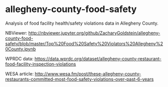 # allegheny-county-food-safety
Analysis of food facility health/safety violations data in Allegheny County.

NBViewer: http://nbviewer.jupyter.org/github/ZacharyGoldstein/allegheny-county-food-safety/blob/master/Top%20Food%20Safety%20Violators%20Allegheny%20County.ipynb

WPRDC data: https://data.wprdc.org/dataset/allegheny-county-restaurant-food-facility-inspection-violations

WESA article: http://www.wesa.fm/post/these-allegheny-county-restaurants-committed-most-food-safety-violations-over-past-6-years

